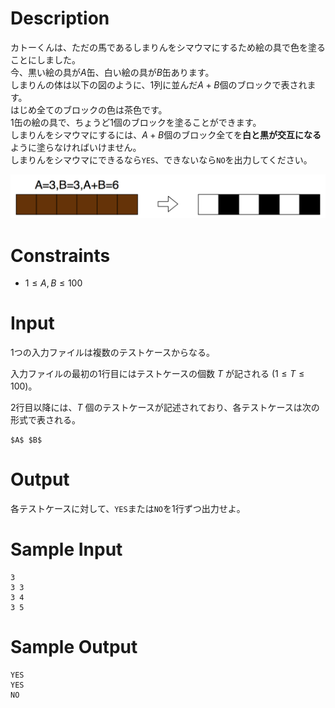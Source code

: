 # Description
カトーくんは、ただの馬であるしまりんをシマウマにするため絵の具で色を塗ることにしました。  
今、黒い絵の具が$A$缶、白い絵の具が$B$缶あります。  
しまりんの体は以下の図のように、1列に並んだ$A+B$個のブロックで表されます。  
はじめ全てのブロックの色は茶色です。  
1缶の絵の具で、ちょうど1個のブロックを塗ることができます。  
しまりんをシマウマにするには、$A+B$個のブロック全てを**白と黒が交互になる**ように塗らなければいけません。  
しまりんをシマウマにできるなら`YES`、できないなら`NO`を出力してください。  

![参考画像](shimashima.png)

# Constraints
 - $1 \leq A,B \leq 100$

# Input
1つの入力ファイルは複数のテストケースからなる。

入力ファイルの最初の1行目にはテストケースの個数 $T$ が記される $(1 \leq T \leq 100)$。

2行目以降には、$T$ 個のテストケースが記述されており、各テストケースは次の形式で表される。

```
$A$ $B$
```

# Output
各テストケースに対して、`YES`または`NO`を1行ずつ出力せよ。


# Sample Input
```
3
3 3
3 4
3 5
```

# Sample Output
```
YES
YES
NO
```
